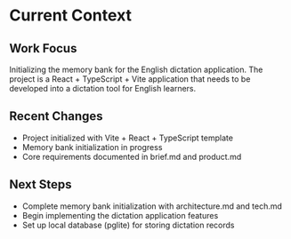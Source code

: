 # Current Context

## Work Focus
Initializing the memory bank for the English dictation application. The project is a React + TypeScript + Vite application that needs to be developed into a dictation tool for English learners.

## Recent Changes
- Project initialized with Vite + React + TypeScript template
- Memory bank initialization in progress
- Core requirements documented in brief.md and product.md

## Next Steps
- Complete memory bank initialization with architecture.md and tech.md
- Begin implementing the dictation application features
- Set up local database (pglite) for storing dictation records